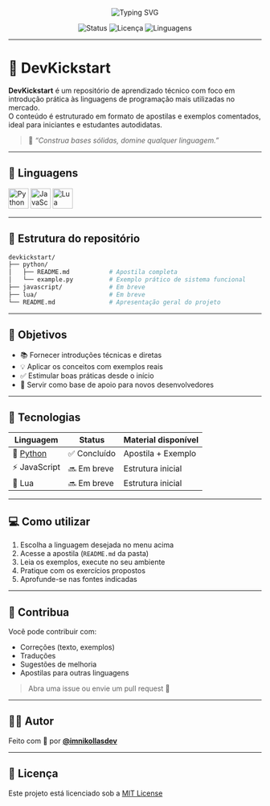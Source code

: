 <p align="center">
  <img src="https://readme-typing-svg.demolab.com?font=Fira+Code&pause=1000&color=5C8DF6&center=true&vCenter=true&width=435&lines=DevKickstart+by+@imnikollasdev" alt="Typing SVG" />
</p>

<p align="center">
  <img src="https://img.shields.io/badge/status-em%20desenvolvimento-blue" alt="Status">
  <img src="https://img.shields.io/github/license/imnikollasdev/devkickstart" alt="Licença">
  <img src="https://img.shields.io/github/languages/count/imnikollasdev/devkickstart" alt="Linguagens">
</p>

---

# 🧠 DevKickstart

**DevKickstart** é um repositório de aprendizado técnico com foco em introdução prática às linguagens de programação mais utilizadas no mercado.  
O conteúdo é estruturado em formato de apostilas e exemplos comentados, ideal para iniciantes e estudantes autodidatas.

> 🔬 _“Construa bases sólidas, domine qualquer linguagem.”_

---

## 📘 Linguagens

<div align="left">
  <img src="https://cdn.jsdelivr.net/gh/devicons/devicon/icons/python/python-original.svg" height="40" alt="Python"/>
  <img src="https://cdn.jsdelivr.net/gh/devicons/devicon/icons/javascript/javascript-original.svg" height="40" alt="JavaScript"/>
  <img src="https://cdn.jsdelivr.net/gh/devicons/devicon/icons/lua/lua-original.svg" height="40" alt="Lua"/>
</div>

---

## 📂 Estrutura do repositório

```bash
devkickstart/
├── python/
│   ├── README.md           # Apostila completa
│   └── example.py          # Exemplo prático de sistema funcional
├── javascript/             # Em breve
├── lua/                    # Em breve
└── README.md               # Apresentação geral do projeto
```

---

## 🎯 Objetivos

- 📚 Fornecer introduções técnicas e diretas
- 💡 Aplicar os conceitos com exemplos reais
- ✅ Estimular boas práticas desde o início
- 🧱 Servir como base de apoio para novos desenvolvedores

---

## 📌 Tecnologias

| Linguagem | Status | Material disponível |
|----------|--------|---------------------|
| 🐍 [Python](/python/python.md) | ✅ Concluído | Apostila + Exemplo |
| ⚡ JavaScript | 🔜 Em breve | Estrutura inicial |
| 🌙 Lua | 🔜 Em breve | Estrutura inicial |

---

## 💻 Como utilizar

1. Escolha a linguagem desejada no menu acima
2. Acesse a apostila (`README.md` da pasta)
3. Leia os exemplos, execute no seu ambiente
4. Pratique com os exercícios propostos
5. Aprofunde-se nas fontes indicadas

---

## 🤝 Contribua

Você pode contribuir com:

- Correções (texto, exemplos)
- Traduções
- Sugestões de melhoria
- Apostilas para outras linguagens

> Abra uma issue ou envie um pull request 🙌

---

## 👨‍💻 Autor

Feito com 💙 por [**@imnikollasdev**](https://github.com/imnikollasdev)

---

## 📄 Licença

Este projeto está licenciado sob a [MIT License](./LICENSE)